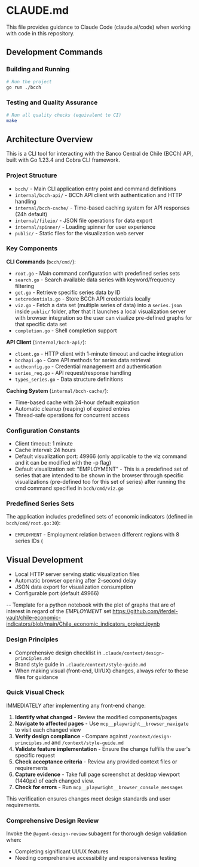 # CLAUDE.md

This file provides guidance to Claude Code (claude.ai/code) when working with code in this repository.

## Development Commands

### Building and Running
```bash
# Run the project
go run ./bcch
```
### Testing and Quality Assurance
```bash
# Run all quality checks (equivalent to CI)
make
```
## Architecture Overview

This is a CLI tool for interacting with the Banco Central de Chile (BCCh) API, built with Go 1.23.4 and Cobra CLI framework.

### Project Structure
- `bcch/` - Main CLI application entry point and command definitions
- `internal/bcch-api/` - BCCh API client with authentication and HTTP handling
- `internal/bcch-cache/` - Time-based caching system for API responses (24h default)
- `internal/fileio/` - JSON file operations for data export
- `internal/spinner/` - Loading spinner for user experience
- `public/` - Static files for the visualization web server

### Key Components

**CLI Commands** (`bcch/cmd/`):
- `root.go` - Main command configuration with predefined series sets
- `search.go` - Search available data series with keyword/frequency filtering
- `get.go` - Retrieve specific series data by ID
- `setcredentials.go` - Store BCCh API credentials locally
- `viz.go` - Fetch a data set (multiple series of data) into a `series.json` inside `public/` folder, after that it launches a local visualization server with browser integration so the user can visalize pre-defined graphs for that specific data set
- `completion.go` - Shell completion support

**API Client** (`internal/bcch-api/`):
- `client.go` - HTTP client with 1-minute timeout and cache integration
- `bcchapi.go` - Core API methods for series data retrieval
- `authconfig.go` - Credential management and authentication
- `series_req.go` - API request/response handling
- `types_series.go` - Data structure definitions

**Caching System** (`internal/bcch-cache/`):
- Time-based cache with 24-hour default expiration
- Automatic cleanup (reaping) of expired entries
- Thread-safe operations for concurrent access

### Configuration Constants
- Client timeout: 1 minute
- Cache interval: 24 hours
- Default visualization port: 49966 (only applicable to the viz command and it can be modified with the -p flag) 
- Default visualization set: "EMPLOYMENT" - This is a predefined set of series that are intended to be shown in the browser through specific visualizations (pre-defined too for this set of series) after running the cmd command specified in `bcch/cmd/viz.go`

### Predefined Series Sets
The application includes predefined sets of economic indicators (defined in `bcch/cmd/root.go:30`):
- `EMPLOYMENT` - Employment relation between different regions with 8 series IDs (

## Visual Development
- Local HTTP server serving static visualization files
- Automatic browser opening after 2-second delay
- JSON data export for visualization consumption
- Configurable port (default 49966)

-- Template for a python notebook with the plot of graphs that are of interest in regard of the *EMPLOYMENT* set https://github.com/iferdel-vault/chile-economic-indicators/blob/main/Chile_economic_indicators_project.ipynb

### Design Principles
- Comprehensive design checklist in `.claude/context/design-principles.md`
- Brand style guide in `.claude/context/style-guide.md`
- When making visual (front-end, UI/UX) changes, always refer to these files for guidance

### Quick Visual Check
IMMEDIATELY after implementing any front-end change:
1. **Identify what changed** - Review the modified components/pages
2. **Navigate to affected pages** - Use `mcp__playwright__browser_navigate` to visit each changed view
3. **Verify design compliance** - Compare against `/context/design-principles.md` and `/context/style-guide.md`
4. **Validate feature implementation** - Ensure the change fulfills the user's specific request
5. **Check acceptance criteria** - Review any provided context files or requirements
6. **Capture evidence** - Take full page screenshot at desktop viewport (1440px) of each changed view.
7. **Check for errors** - Run `mcp__playwright__browser_console_messages`

This verification ensures changes meet design standards and user requirements.

### Comprehensive Design Review
Invoke the `@agent-design-review` subagent for thorough design validation when:
- Completing significant UI/UX features
- Needing comprehensive accessibility and responsiveness testing



